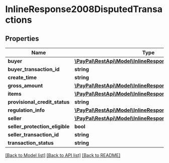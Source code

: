# InlineResponse2008DisputedTransactions

## Properties
Name | Type | Description | Notes
------------ | ------------- | ------------- | -------------
**buyer** | [**\PayPal\RestApi\Model\InlineResponse2008Buyer**](InlineResponse2008Buyer.md) |  | [optional] 
**buyer_transaction_id** | **string** |  | [optional] 
**create_time** | **string** |  | [optional] 
**gross_amount** | [**\PayPal\RestApi\Model\InlineResponse2008DisputeAmount**](InlineResponse2008DisputeAmount.md) |  | [optional] 
**items** | [**\PayPal\RestApi\Model\InlineResponse2008Items[]**](InlineResponse2008Items.md) |  | [optional] 
**provisional_credit_status** | **string** |  | [optional] 
**regulation_info** | [**\PayPal\RestApi\Model\InlineResponse2008RegulationInfo**](InlineResponse2008RegulationInfo.md) |  | [optional] 
**seller** | [**\PayPal\RestApi\Model\InlineResponse2008Seller**](InlineResponse2008Seller.md) |  | [optional] 
**seller_protection_eligible** | **bool** |  | [optional] 
**seller_transaction_id** | **string** |  | [optional] 
**transaction_status** | **string** |  | [optional] 

[[Back to Model list]](../README.md#documentation-for-models) [[Back to API list]](../README.md#documentation-for-api-endpoints) [[Back to README]](../README.md)


